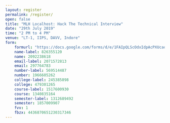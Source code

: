 ```yaml
---
layout: register
permalink: /register/
open: false
title: "MLH Localhost: Hack The Technical Interview"
date: "29th July 2019"
time: "2 PM to 4 PM"
venue: "LT-1, IIPS, DAVV, Indore"
form:
    formurl: "https://docs.google.com/forms/d/e/1FAIpQLScOdxIdpAcPXUcaoO9iOWzlqVc9-id3UZS2irB1xWp6Phmitg/formResponse"
    name-label: 826355120
    name: 2092238618
    email-label: 2071572813
    email: 297764783
    number-label: 569514487
    number: 1966605262
    college-label: 245385898
    college: 479301265
    course-label: 1517600930
    course: 1340835164
    semester-label: 1312689492
    semester: 1857009907
    fvv: 1
    fbzx: 4436870651230317346
---
```

